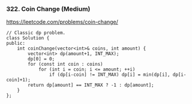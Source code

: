### 322. Coin Change (Medium)

https://leetcode.com/problems/coin-change/

```
// Classic dp problem.
class Solution {
public:
    int coinChange(vector<int>& coins, int amount) {
        vector<int> dp(amount+1, INT_MAX);
        dp[0] = 0;
        for (const int coin : coins) 
            for (int i = coin; i <= amount; ++i) 
                if (dp[i-coin] != INT_MAX) dp[i] = min(dp[i], dp[i-coin]+1);
        return dp[amount] == INT_MAX ? -1 : dp[amount]; 
    }
};
```
